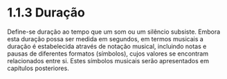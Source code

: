 # 1.1.3 Duração

Define-se duração ao tempo que um som ou um silêncio subsiste. Embora esta duração possa ser medida em segundos, em termos musicais a duração é estabelecida através de notação musical, incluindo notas e pausas de diferentes formatos (símbolos), cujos valores se encontram relacionados entre si. Estes símbolos musicais serão apresentados em capítulos posteriores.
